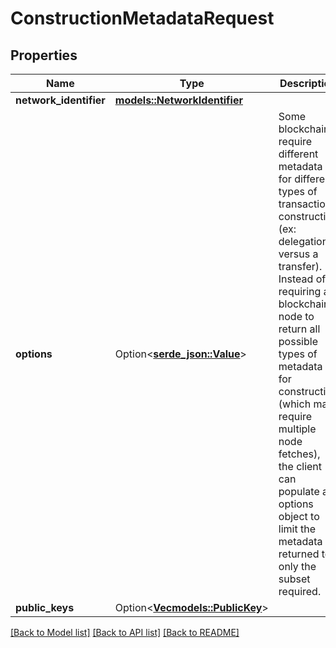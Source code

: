 # ConstructionMetadataRequest

## Properties

Name | Type | Description | Notes
------------ | ------------- | ------------- | -------------
**network_identifier** | [**models::NetworkIdentifier**](NetworkIdentifier.md) |  | 
**options** | Option<[**serde_json::Value**](.md)> | Some blockchains require different metadata for different types of transaction construction (ex: delegation versus a transfer). Instead of requiring a blockchain node to return all possible types of metadata for construction (which may require multiple node fetches), the client can populate an options object to limit the metadata returned to only the subset required.  | [optional]
**public_keys** | Option<[**Vec<models::PublicKey>**](PublicKey.md)> |  | [optional]

[[Back to Model list]](../README.md#documentation-for-models) [[Back to API list]](../README.md#documentation-for-api-endpoints) [[Back to README]](../README.md)


